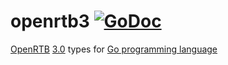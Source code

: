 # openrtb3 [![GoDoc](https://godoc.org/github.com/mxmCherry/openrtb/openrtb3?status.svg)](https://pkg.go.dev/github.com/mxmCherry/openrtb/v17/openrtb3)

[OpenRTB](https://iabtechlab.com/standards/openrtb/) [3.0](https://github.com/InteractiveAdvertisingBureau/openrtb) types for [Go programming language](https://golang.org/)
